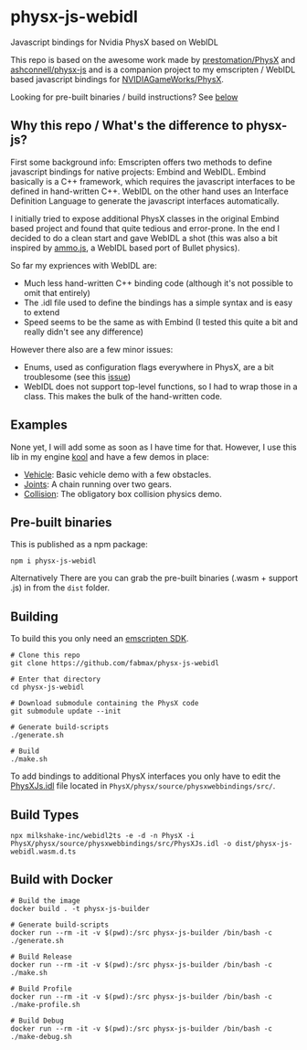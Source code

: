 # physx-js-webidl
Javascript bindings for Nvidia PhysX based on WebIDL

This repo is based on the awesome work made by [prestomation/PhysX](https://github.com/prestomation/PhysX) and
[ashconnell/physx-js](https://github.com/ashconnell/physx-js) and is a companion project to my emscripten / WebIDL based
javascript bindings for [NVIDIAGameWorks/PhysX](https://github.com/NVIDIAGameWorks/PhysX).

Looking for pre-built binaries / build instructions? See [below](#pre-built-binaries)

## Why this repo / What's the difference to physx-js?
First some background info: Emscripten offers two methods to define javascript bindings for native projects: Embind and
WebIDL. Embind basically is a C++ framework, which requires the javascript interfaces to be defined in hand-written C++.
WebIDL on the other hand uses an Interface Definition Language to generate the javascript interfaces automatically.

I initially tried to expose additional PhysX classes in the original Embind based project and found that quite tedious
and error-prone. In the end I decided to do a clean start and gave WebIDL a shot (this was also a bit inspired by
[ammo.js](https://github.com/kripken/ammo.js), a WebIDL based port of Bullet physics).

So far my expriences with WebIDL are:
- Much less hand-written C++ binding code (although it's not possible to omit that entirely)
- The .idl file used to define the bindings has a simple syntax and is easy to extend
- Speed seems to be the same as with Embind (I tested this quite a bit and really didn't see any difference)

However there also are a few minor issues:
- Enums, used as configuration flags everywhere in PhysX, are a bit troublesome (see this
    [issue](https://github.com/emscripten-core/emscripten/issues/13243))
- WebIDL does not support top-level functions, so I had to wrap those in a class. This makes the bulk of the hand-written
    code.

## Examples
None yet, I will add some as soon as I have time for that. However, I use this lib in my engine [kool](https://github.com/fabmax/kool)
and have a few demos in place:
- [Vehicle](https://fabmax.github.io/kool/kool-js/?demo=phys-vehicle): Basic vehicle demo with a few obstacles.
- [Joints](https://fabmax.github.io/kool/kool-js/?demo=phys-joints): A chain running over two gears.
- [Collision](https://fabmax.github.io/kool/kool-js/?demo=physics): The obligatory box collision physics demo.

## Pre-built binaries
This is published as a npm package:
```
npm i physx-js-webidl
```
Alternatively There are you can grab the pre-built binaries (.wasm + support .js) in from the `dist` folder.

## Building
To build this you only need an [emscripten SDK](https://emscripten.org/docs/getting_started/downloads.html).
```
# Clone this repo
git clone https://github.com/fabmax/physx-js-webidl

# Enter that directory
cd physx-js-webidl

# Download submodule containing the PhysX code
git submodule update --init

# Generate build-scripts
./generate.sh

# Build
./make.sh
```

To add bindings to additional PhysX interfaces you only have to edit the
[PhysXJs.idl](https://github.com/fabmax/PhysX/blob/emscripten_webidl_wip/physx/source/physxwebbindings/src/PhysXJs.idl)
file located in `PhysX/physx/source/physxwebbindings/src/`.


## Build Types

```
npx milkshake-inc/webidl2ts -e -d -n PhysX -i PhysX/physx/source/physxwebbindings/src/PhysXJs.idl -o dist/physx-js-webidl.wasm.d.ts
```

## Build with Docker

```
# Build the image
docker build . -t physx-js-builder

# Generate build-scripts
docker run --rm -it -v $(pwd):/src physx-js-builder /bin/bash -c ./generate.sh

# Build Release
docker run --rm -it -v $(pwd):/src physx-js-builder /bin/bash -c ./make.sh

# Build Profile
docker run --rm -it -v $(pwd):/src physx-js-builder /bin/bash -c ./make-profile.sh

# Build Debug
docker run --rm -it -v $(pwd):/src physx-js-builder /bin/bash -c ./make-debug.sh
```
